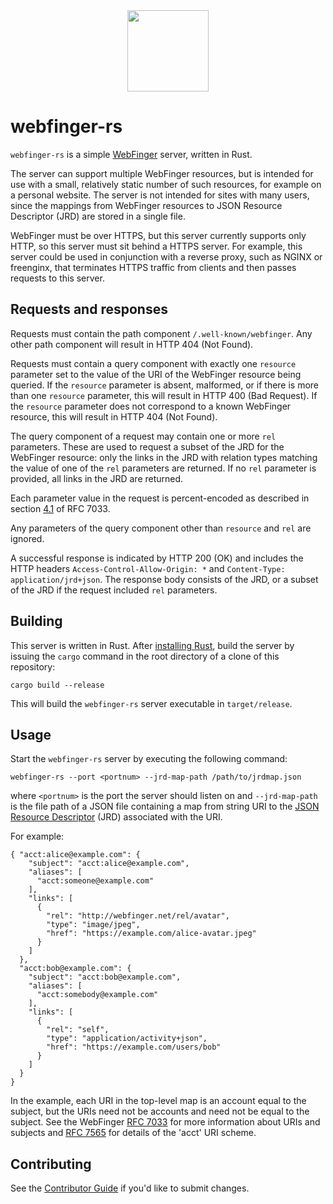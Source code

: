 <div style="text-align: center;">
    <img width=130 src="https://upload.wikimedia.org/wikipedia/commons/thumb/e/e6/WebFinger_Logo.svg/440px-WebFinger_Logo.svg.png">
</div>

# webfinger-rs

`webfinger-rs` is a simple [WebFinger](https://www.rfc-editor.org/rfc/rfc7033.html) server, written in Rust.

The server can support multiple WebFinger resources, but is intended for use with a small, relatively static number of such resources, for example on a personal website. The server is not intended for sites with many users, since the mappings from WebFinger resources to JSON Resource Descriptor (JRD) are stored in a single file.

WebFinger must be over HTTPS, but this server currently supports only HTTP, so this server must sit behind a HTTPS server. For example, this server could be used in conjunction with a reverse proxy, such as NGINX or freenginx, that terminates HTTPS traffic from clients and then passes requests to this server.

## Requests and responses

Requests must contain the path component `/.well-known/webfinger`. Any other path component will result in HTTP 404 (Not Found).

Requests must contain a query component with exactly one `resource` parameter set to the value of the URI of the WebFinger resource being queried. If the `resource` parameter is absent, malformed, or if there is more than one `resource` parameter, this will result in HTTP 400 (Bad Request). If the `resource` parameter does not correspond to a known WebFinger resource, this will result in HTTP 404 (Not Found).

The query component of a request may contain one or more `rel` parameters. These are used to request a subset of the JRD for the WebFinger resource: only the links in the JRD with relation types matching the value of one of the `rel` parameters are returned. If no `rel` parameter is provided, all links in the JRD are returned.

Each parameter value in the request is percent-encoded as described in section [4.1](https://www.rfc-editor.org/rfc/rfc7033.html#section-4.1) of RFC 7033.

Any parameters of the query component other than `resource` and `rel` are ignored.

A successful response is indicated by HTTP 200 (OK) and includes the HTTP headers `Access-Control-Allow-Origin: *` and `Content-Type: application/jrd+json`. The response body consists of the JRD, or a subset of the JRD if the request included `rel` parameters. 

## Building

This server is written in Rust. After [installing Rust](https://www.rust-lang.org/tools/install),
build the server by issuing the `cargo` command in the root directory of a clone of this repository:
~~~
cargo build --release
~~~

This will build the `webfinger-rs` server executable in `target/release`.

## Usage

Start the `webfinger-rs` server by executing the following command:
~~~
webfinger-rs --port <portnum> --jrd-map-path /path/to/jrdmap.json
~~~

where `<portnum>` is the port the server should listen on and `--jrd-map-path` is the file path of a JSON file containing a map from string URI to the [JSON Resource Descriptor](https://www.rfc-editor.org/rfc/rfc7033.html#page-11) (JRD) associated with the URI.

For example:
~~~
{ "acct:alice@example.com": {
    "subject": "acct:alice@example.com",
    "aliases": [
      "acct:someone@example.com"
    ],
    "links": [
      {
        "rel": "http://webfinger.net/rel/avatar",
        "type": "image/jpeg",
        "href": "https://example.com/alice-avatar.jpeg"
      }
    ]
  },
  "acct:bob@example.com": {
    "subject": "acct:bob@example.com",
    "aliases": [
      "acct:somebody@example.com"
    ],
    "links": [
      {
        "rel": "self",
        "type": "application/activity+json",
        "href": "https://example.com/users/bob"
      }
    ]
  }
}
~~~

In the example, each URI in the top-level map is an account equal to the subject, but the URIs need not be accounts and need not be equal to the subject. See the WebFinger [RFC 7033](https://www.rfc-editor.org/rfc/rfc7033.html) for more information about URIs and subjects and [RFC 7565](https://www.rfc-editor.org/rfc/rfc7565.html) for details of the 'acct' URI scheme.

## Contributing

See the [Contributor Guide](./CONTRIBUTING.md) if you'd like to submit changes.
